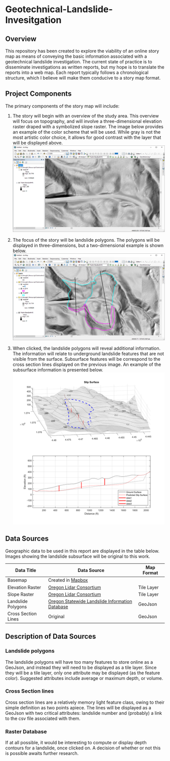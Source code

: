 # Geotechnical-Landslide-Invesitgation
## Overview

This repository has been created to explore the viability of an online story map as means of conveying the basic information associated with a geotechnical landslide investigation. The current state of practice is to disseminate investigations as written reports, but my hope is to translate the reports into a web map. Each report typically follows a chronological structure, which I believe will make them conducive to a story map format.

## Project Components

The primary components of the story map will include:
1. The story will begin with an overview of the study area. This overview will focus on topography, and will involve a three-dimensional elevation raster draped with a symbolized slope raster. The image below provides an example of the color scheme that will be used. While gray is not the most artistic color choice, it allows for good contrast with the layer that will be displayed above.
![Topographic overview](img/img01.png)

2. The focus of the story will be landslide polygons. The polygons will be displayed in three-dimensions, but a two-dimensional example is shown below.
![Landslide polygons](img/img02.png)

3. When clicked, the landslide polygons will reveal additional information. The information will relate to underground landslide features that are not visible from the surface. Subsurface features will be correspond to the cross section lines displayed on the previous image. An example of the subsurface information is presented below.
![Subsurface information](img/xsection_plot.png)

## Data Sources

Geographic data to be used in this report are displayed in the table below. Images showing the landslide subsurface will be original to this work.

 Data Title | Data Source | Map Format
 --- | --- | ---
Basemap|Created in [Mapbox](https://www.mapbox.com/)|||
Elevation Raster|[Oregon Lidar Consortium](https://gis.dogami.oregon.gov/maps/lidarviewer/)|Tile Layer
Slope Raster|[Oregon Lidar Consortium](https://gis.dogami.oregon.gov/maps/lidarviewer/)|Tile Layer
Landslide Polygons|[Oregon Statewide Landslide Information Database](https://www.oregongeology.org/slido/)|GeoJson
Cross Section Lines|Original|GeoJson

## Description of Data Sources

### Landslide polygons
The landslide polygons will have too many features to store online as a GeoJson, and instead they will need to be displayed as a tile layer. Since they will be a tile layer, only one attribute may be displayed (as the feature color). Suggested attributes include average or maximum depth, or volume.

### Cross Section lines
Cross section lines are a relatively memory light feature class, owing to their simple definition as two points apiece. The lines will be displayed as a GeoJson with two critical attributes: landslide number and (probably) a link to the csv file associated with them.

### Raster Database
If at all possible, it would be interesting to compute or display depth contours for a landslide, once clicked on. A decision of whether or not this is possible awaits further research.
